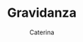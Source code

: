---
layout: course
permalink: /courses/parent_course_1/course_1_2
author: Caterina
parentPath: parent_course_1
activeItem: course_1_2
title: Gravidanza
description: |-
  La gravidanza rappresenta un momento unico nella vita di una famiglia.
  È un periodo di grande trasformazione a vari livelli: fisiologico, cerebrale, fisico ed emotivo.
  Il corpo della mamma si adatta per accogliere e crescere una nuova vita.
  Anche il partner si trova a fronteggiare nuove emozioni e sensazioni. 
  È importante per tutti i membri della famiglia prendersi cura di questo momento così impegnativo e coinvolgente. 
  Per questo abbiamo pensato a vari percorsi che possano davvero accompagnarvi in questo cammino lungo una vita, tra 
  cui: corsi di accompagnamento alla nascita nel quale, oltre a fornire informazioni indispensabili per affrontare 
  l’evento nascita e il percorso verso la genitorialità,  si favorisce  anche la presa di contatto con la propria 
  interiorità, con i propri limiti, le paure, ma soprattutto con la propria forza e le proprie risorse.
courseDescription: |-
  All’interno del nostro centro proponiamo momenti di incontro “misti” per mamme e papà in attesa e neogenitori allo 
  scopo di rispondere al bisogno di socialità e condivisione “fra pari”. Crediamo che nella nostra società basata sul
  modello della famiglia mononucleare siamo poco “esposti” a gravidanza, parto e puerperio (a differenza del passato 
  nelle famiglie allargate) e questo ci fa sentire a volte un po’  impreparati e inadeguati di fronte all’evento nascita. 
  Per questo motivo i cerchi misti di genitori in attesa e neogenitori possono rappresentare davvero una risorsa 
  preziosa per condividere esperienze e “normalizzare” i vissuti. Un vecchio proverbio africano dice infatti che 
  “per crescere un bambino ci vuole un intero villaggio”. In questa ottica si inseriscono i nostri cerchi e tutti 
  i nostri servizi perché pensiamo che il villaggio che sostiene e “nutre” sia fondamentale quando una nuova famiglia 
  viene al mondo.

---
